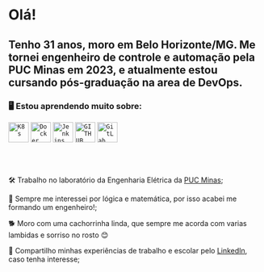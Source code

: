 # Olá!
## Tenho 31 anos, moro em Belo Horizonte/MG. Me tornei engenheiro de controle e automação pela PUC Minas em 2023, e atualmente estou cursando pós-graduação na area de DevOps.


### 🖥️ Estou aprendendo muito sobre:
<code><img width="40px" src="https://avatars.githubusercontent.com/u/49082977?s=280&v=4" title = "K8s"/></code>
<code><img width="40px" src="https://www.docker.com/wp-content/uploads/2022/03/Moby-logo.png" title = "Docker"/></code>
<code><img width="40px" src="https://upload.wikimedia.org/wikipedia/commons/thumb/e/e9/Jenkins_logo.svg/1200px-Jenkins_logo.svg.png" title = "Jenkins"/></code>
<code><img width="40px" src="https://cdn.jsdelivr.net/gh/devicons/devicon/icons/github/github-original.svg" title = "GITHUB"/></code>
<code><img width="40px" src="https://cdn-icons-png.flaticon.com/512/5968/5968853.png" title = "GitLab"/></code>

</br>
</br>
<div display="inline-block">
 <p align="left"> 🛠️ Trabalho no laboratório da Engenharia Elétrica da <a href="https://www.pucminas.br/">PUC Minas</a>;</p>
 <p align="left"> 🤖 Sempre me interessei por lógica e matemática, por isso acabei me formando um engenheiro!;</p>
 <p align="left"> 🐕 Moro com uma cachorrinha linda, que sempre me acorda com varias lambidas e sorriso no rosto 😊</p>
 <p align="left"> 🔗 Compartilho minhas experiências de trabalho e escolar pelo <a href="https://www.linkedin.com/in/vitor-medeiros-28967972/">LinkedIn</a>, caso tenha interesse;</p>
</div>
